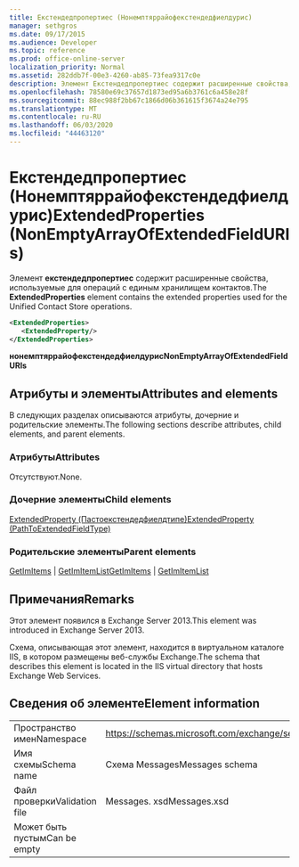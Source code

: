 ```yaml
---
title: Екстендедпропертиес (Нонемптяррайофекстендедфиелдурис)
manager: sethgros
ms.date: 09/17/2015
ms.audience: Developer
ms.topic: reference
ms.prod: office-online-server
localization_priority: Normal
ms.assetid: 282ddb7f-00e3-4260-ab85-73fea9317c0e
description: Элемент Екстендедпропертиес содержит расширенные свойства, используемые для операций с единым хранилищем контактов.
ms.openlocfilehash: 78580e69c37657d1873ed95a6b3761c6a458e28f
ms.sourcegitcommit: 88ec988f2bb67c1866d06b361615f3674a24e795
ms.translationtype: MT
ms.contentlocale: ru-RU
ms.lasthandoff: 06/03/2020
ms.locfileid: "44463120"
---
```

# <a name="extendedproperties-nonemptyarrayofextendedfielduris"></a><span data-ttu-id="28d97-103">Екстендедпропертиес (Нонемптяррайофекстендедфиелдурис)</span><span class="sxs-lookup"><span data-stu-id="28d97-103">ExtendedProperties (NonEmptyArrayOfExtendedFieldURIs)</span></span>

<span data-ttu-id="28d97-104">Элемент **екстендедпропертиес** содержит расширенные свойства, используемые для операций с единым хранилищем контактов.</span><span class="sxs-lookup"><span data-stu-id="28d97-104">The **ExtendedProperties** element contains the extended properties used for the Unified Contact Store operations.</span></span> 
  
```XML
<ExtendedProperties>
   <ExtendedProperty/>
</ExtendedProperties>
```

 <span data-ttu-id="28d97-105">**нонемптяррайофекстендедфиелдурис**</span><span class="sxs-lookup"><span data-stu-id="28d97-105">**NonEmptyArrayOfExtendedFieldURIs**</span></span>
## <a name="attributes-and-elements"></a><span data-ttu-id="28d97-106">Атрибуты и элементы</span><span class="sxs-lookup"><span data-stu-id="28d97-106">Attributes and elements</span></span>

<span data-ttu-id="28d97-107">В следующих разделах описываются атрибуты, дочерние и родительские элементы.</span><span class="sxs-lookup"><span data-stu-id="28d97-107">The following sections describe attributes, child elements, and parent elements.</span></span>
  
### <a name="attributes"></a><span data-ttu-id="28d97-108">Атрибуты</span><span class="sxs-lookup"><span data-stu-id="28d97-108">Attributes</span></span>

<span data-ttu-id="28d97-109">Отсутствуют.</span><span class="sxs-lookup"><span data-stu-id="28d97-109">None.</span></span>
  
### <a name="child-elements"></a><span data-ttu-id="28d97-110">Дочерние элементы</span><span class="sxs-lookup"><span data-stu-id="28d97-110">Child elements</span></span>

[<span data-ttu-id="28d97-111">ExtendedProperty (Пастоекстендедфиелдтипе)</span><span class="sxs-lookup"><span data-stu-id="28d97-111">ExtendedProperty (PathToExtendedFieldType)</span></span>](extendedproperty-pathtoextendedfieldtype.md)
  
### <a name="parent-elements"></a><span data-ttu-id="28d97-112">Родительские элементы</span><span class="sxs-lookup"><span data-stu-id="28d97-112">Parent elements</span></span>

<span data-ttu-id="28d97-113">[GetImItems](getimitems.md)  |  [GetImItemList](getimitemlist.md)</span><span class="sxs-lookup"><span data-stu-id="28d97-113">[GetImItems](getimitems.md) | [GetImItemList](getimitemlist.md)</span></span>
  
## <a name="remarks"></a><span data-ttu-id="28d97-114">Примечания</span><span class="sxs-lookup"><span data-stu-id="28d97-114">Remarks</span></span>

<span data-ttu-id="28d97-115">Этот элемент появился в Exchange Server 2013.</span><span class="sxs-lookup"><span data-stu-id="28d97-115">This element was introduced in Exchange Server 2013.</span></span>
  
<span data-ttu-id="28d97-116">Схема, описывающая этот элемент, находится в виртуальном каталоге IIS, в котором размещены веб-службы Exchange.</span><span class="sxs-lookup"><span data-stu-id="28d97-116">The schema that describes this element is located in the IIS virtual directory that hosts Exchange Web Services.</span></span>
  
## <a name="element-information"></a><span data-ttu-id="28d97-117">Сведения об элементе</span><span class="sxs-lookup"><span data-stu-id="28d97-117">Element information</span></span>

|||
|:-----|:-----|
|<span data-ttu-id="28d97-118">Пространство имен</span><span class="sxs-lookup"><span data-stu-id="28d97-118">Namespace</span></span>  <br/> |https://schemas.microsoft.com/exchange/services/2006/messages  <br/> |
|<span data-ttu-id="28d97-119">Имя схемы</span><span class="sxs-lookup"><span data-stu-id="28d97-119">Schema name</span></span>  <br/> |<span data-ttu-id="28d97-120">Схема Messages</span><span class="sxs-lookup"><span data-stu-id="28d97-120">Messages schema</span></span>  <br/> |
|<span data-ttu-id="28d97-121">Файл проверки</span><span class="sxs-lookup"><span data-stu-id="28d97-121">Validation file</span></span>  <br/> |<span data-ttu-id="28d97-122">Messages. xsd</span><span class="sxs-lookup"><span data-stu-id="28d97-122">Messages.xsd</span></span>  <br/> |
|<span data-ttu-id="28d97-123">Может быть пустым</span><span class="sxs-lookup"><span data-stu-id="28d97-123">Can be empty</span></span>  <br/> ||
   

